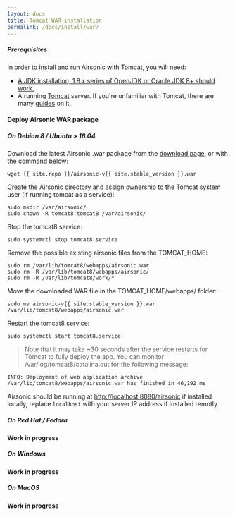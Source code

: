 ```yaml
---
layout: docs
title: Tomcat WAR installation
permalink: /docs/install/war/
---
```

##### Prerequisites

In order to install and run Airsonic with Tomcat, you will need:
- [A JDK installation, 1.8.x series of OpenJDK or Oracle JDK 8+ should work.](/docs/install/prerequisites)
- A running [Tomcat](http://tomcat.apache.org/) server. If you're unfamiliar with Tomcat, there are many [guides](https://www.digitalocean.com/community/tags/java?q=How+to+install+tomcat8&type=tutorials) on it.

#### Deploy Airsonic WAR package

##### On Debian 8 / Ubuntu > 16.04

Download the latest Airsonic .war package from the [download page](/download), or with the command below:

```
wget {{ site.repo }}/airsonic-v{{ site.stable_version }}.war
```

Create the Airsonic directory and assign ownership to the Tomcat system user (if running tomcat as a service):

```
sudo mkdir /var/airsonic/
sudo chown -R tomcat8:tomcat8 /var/airsonic/
```

Stop the tomcat8 service:

```
sudo systemctl stop tomcat8.service
```

Remove the possible existing airsonic files from the TOMCAT_HOME:

```
sudo rm /var/lib/tomcat8/webapps/airsonic.war
sudo rm -R /var/lib/tomcat8/webapps/airsonic/
sudo rm -R /var/lib/tomcat8/work/*
```

Move the downloaded WAR file in the TOMCAT_HOME/webapps/ folder:

```
sudo mv airsonic-v{{ site.stable_version }}.war /var/lib/tomcat8/webapps/airsonic.war
```

Restart the tomcat8 service:

```
sudo systemctl start tomcat8.service
```

> Note that it may take ~30 seconds after the service restarts for Tomcat to fully deploy the app. You can monitor /var/log/tomcat8/catalina.out for the following message:
```
INFO: Deployment of web application archive /var/lib/tomcat8/webapps/airsonic.war has finished in 46,192 ms
```

Airsonic should be running at [http://localhost:8080/airsonic](http://localhost:8080/airsonic) if installed locally, replace `localhost` with your server IP address if installed remotly.

##### On Red Hat / Fedora

**Work in progress**

##### On Windows

**Work in progress**

##### On MacOS

**Work in progress**
